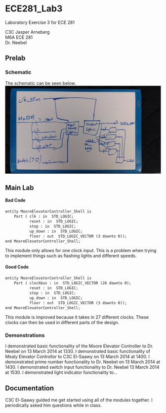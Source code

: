 ECE281_Lab3
===========
Laboratory Exercise 3 for ECE 281

C3C Jasper Arneberg  
M6A ECE 281  
Dr. Neebel  

## Prelab

### Schematic
The schematic can be seen below.
![alt text](https://github.com/JasperArneberg/ECE281_Lab3/blob/master/schematic.jpg?raw=true "Schematic")

## Main Lab
#### Bad Code
```
entity MooreElevatorController_Shell is
    Port ( clk : in  STD_LOGIC;
           reset : in  STD_LOGIC;
           stop : in  STD_LOGIC;
           up_down : in  STD_LOGIC;
           floor : out  STD_LOGIC_VECTOR (3 downto 0));
end MooreElevatorController_Shell;

```

This module only allows for one clock input. This is a problem when trying to implement things such as flashing lights and different speeds.

#### Good Code
```
entity MooreElevatorController_Shell is
    Port ( clockbus : in  STD_LOGIC_VECTOR (26 downto 0);
           reset : in  STD_LOGIC;
           stop : in  STD_LOGIC;
           up_down : in  STD_LOGIC;
           floor : out  STD_LOGIC_VECTOR (3 downto 0));
end MooreElevatorController_Shell;

```

This module is improved because it takes in 27 different clocks. These clocks can then be used in different parts of the design.


### Demonstrations
I demonstrated basic functionality of the Moore Elevator Controller to Dr. Neebel on 13 March 2014 at 1330.
I demonstrated basic functionality of Mealy Elevator Controllor to C3C El-Saawy on 13 March 2014 at 1400.
I demonstrated prime number functionality to Dr. Neebel on 13 March 2014 at 1430.
I demonstrated switch input functionality to Dr. Neebel 13 March 2014 at 1530.
I demonstrated light indicator functionality to...

## Documentation
C3C El-Saawy guided me get started using all of the modules together. I periodically asked him questions while in class.
